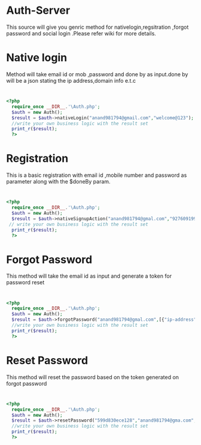 # Auth-Server
 This source will give you genric method for nativelogin,regsitration ,forgot password and social login .Please refer wiki for more details.
 
# Native login

Method will take email id or mob ,password and done by as input.done by will be a json stating the ip address,domain info e.t.c

#
```php
<?php
  require_once __DIR__.'\Auth.php';
  $auth = new Auth();
  $result = $auth->nativeLogin("anand981794@gmail.com","welcome@123");
  //write your own business logic with the result set
  print_r($result);  
  ?>
  ```
##
# Registration

This is a basic registration with email id ,mobile number and password as parameter along with the $doneBy param.

#
```php
<?php
  require_once __DIR__.'\Auth.php';
  $auth = new Auth();
  $result = $auth->nativeSignupAction("anand981794@gmal.com","9276091992","Welcome@123","Welcome@123",[{"ip-address":"192.168.1.90","domain":"host.com"}]);
 // write your own business logic with the result set
  print_r($result);  
  ?>
  ```
##

# Forgot Password

This method will take the email id as input and generate a token for password reset 

#
```php
<?php
  require_once __DIR__.'\Auth.php';
  $auth = new Auth();
  $result = $auth->forgotPassword("anand981794@gmal.com",[{"ip-address":"192.168.1.90","domain":"host.com"}]);
  //write your own business logic with the result set
  print_r($result);  
  ?>
```
##

# Reset Password

This method will reset the password based on the token generated on forgot password

#
```php
<?php
  require_once __DIR__.'\Auth.php';
  $auth = new Auth();
  $result = $auth->resetPassword("599d830ece128","anand981794@gma.com","Abcdef@89","Abcdef@89",[{"ip-address":"192.168.1.90","domain":"host.com"}]);
  //write your own business logic with the result set
  print_r($result);  
  ?>
```
##

